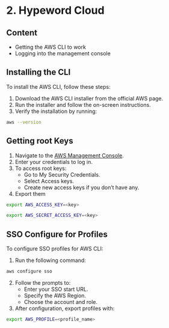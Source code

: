 # 2. Hypeword Cloud

## Content

- Getting the AWS CLI to work
- Logging into the management console

## Installing the CLI

To install the AWS CLI, follow these steps:
1. Download the AWS CLI installer from the official AWS page.
2. Run the installer and follow the on-screen instructions.
3. Verify the installation by running:
```bash
aws --version
```
## Getting root Keys
1. Navigate to the [AWS Management Console](https://aws.amazon.com/console/).
2. Enter your credentials to log in.
3. To access root keys:
    - Go to My Security Credentials.
    - Select Access keys.
    - Create new access keys if you don’t have any.
4. Export them
```bash
export AWS_ACCESS_KEY=<key>
```
```bash
export AWS_SECRET_ACCESS_KEY=<key>
```
## SSO Configure for Profiles

To configure SSO profiles for AWS CLI:
1. Run the following command:
```bash
aws configure sso
```
2. Follow the prompts to:
    - Enter your SSO start URL.
    - Specify the AWS Region.
    - Choose the account and role.
3. After configuration, export profiles with:
```bash
export AWS_PROFILE=<profile_name>
```